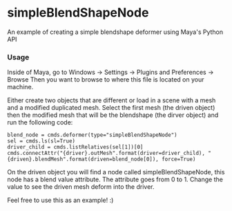 # simpleBlendShapeNode
An example of creating a simple blendshape deformer using Maya's Python API

### Usage
Inside of Maya, go to Windows -> Settings -> Plugins and Preferences -> Browse
Then you want to browse to where this file is located on your machine.

Either create two objects that are different or load in a scene with a mesh
and a modified duplicated mesh. Select the first mesh (the driven object) then
the modified mesh that will be the blendshape (the dirver object) and run the following
code:
```
blend_node = cmds.deformer(type="simpleBlendShapeNode")
sel = cmds.ls(sl=True)
driver_child = cmds.listRelatives(sel[1])[0]
cmds.connectAttr("{driver}.outMesh".format(driver=driver_child), "{driven}.blendMesh".format(driven=blend_node[0]), force=True)
```

On the driven object you will find a node called simpleBlendShapeNode, this node has a blend value
attribute. The attribute goes from 0 to 1. Change the value to see the driven mesh deform into the driver.


Feel free to use this as an example! :) 

